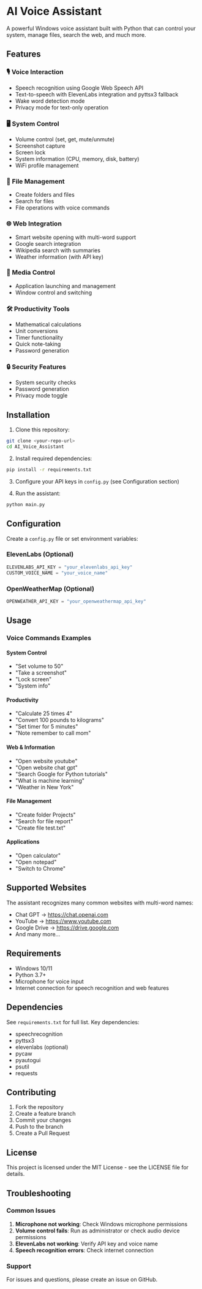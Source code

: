 # AI Voice Assistant

A powerful Windows voice assistant built with Python that can control your system, manage files, search the web, and much more.

## Features

### 🎙️ Voice Interaction
- Speech recognition using Google Web Speech API
- Text-to-speech with ElevenLabs integration and pyttsx3 fallback
- Wake word detection mode
- Privacy mode for text-only operation

### 🖥️ System Control
- Volume control (set, get, mute/unmute)
- Screenshot capture
- Screen lock
- System information (CPU, memory, disk, battery)
- WiFi profile management

### 📁 File Management
- Create folders and files
- Search for files
- File operations with voice commands

### 🌐 Web Integration
- Smart website opening with multi-word support
- Google search integration
- Wikipedia search with summaries
- Weather information (with API key)

### 🎵 Media Control
- Application launching and management
- Window control and switching

### 🛠️ Productivity Tools
- Mathematical calculations
- Unit conversions
- Timer functionality
- Quick note-taking
- Password generation

### 🔒 Security Features
- System security checks
- Password generation
- Privacy mode toggle

## Installation

1. Clone this repository:
```bash
git clone <your-repo-url>
cd AI_Voice_Assistant
```

2. Install required dependencies:
```bash
pip install -r requirements.txt
```

3. Configure your API keys in `config.py` (see Configuration section)

4. Run the assistant:
```bash
python main.py
```

## Configuration

Create a `config.py` file or set environment variables:

### ElevenLabs (Optional)
```python
ELEVENLABS_API_KEY = "your_elevenlabs_api_key"
CUSTOM_VOICE_NAME = "your_voice_name"
```

### OpenWeatherMap (Optional)
```python
OPENWEATHER_API_KEY = "your_openweathermap_api_key"
```


## Usage

### Voice Commands Examples

#### System Control
- "Set volume to 50"
- "Take a screenshot"
- "Lock screen"
- "System info"

#### Productivity
- "Calculate 25 times 4"
- "Convert 100 pounds to kilograms"
- "Set timer for 5 minutes"
- "Note remember to call mom"

#### Web & Information
- "Open website youtube"
- "Open website chat gpt"
- "Search Google for Python tutorials"
- "What is machine learning"
- "Weather in New York"

#### File Management
- "Create folder Projects"
- "Search for file report"
- "Create file test.txt"

#### Applications
- "Open calculator"
- "Open notepad"
- "Switch to Chrome"

## Supported Websites

The assistant recognizes many common websites with multi-word names:
- Chat GPT → https://chat.openai.com
- YouTube → https://www.youtube.com
- Google Drive → https://drive.google.com
- And many more...

## Requirements

- Windows 10/11
- Python 3.7+
- Microphone for voice input
- Internet connection for speech recognition and web features

## Dependencies

See `requirements.txt` for full list. Key dependencies:
- speechrecognition
- pyttsx3
- elevenlabs (optional)
- pycaw
- pyautogui
- psutil
- requests

## Contributing

1. Fork the repository
2. Create a feature branch
3. Commit your changes
4. Push to the branch
5. Create a Pull Request

## License

This project is licensed under the MIT License - see the LICENSE file for details.

## Troubleshooting

### Common Issues

1. **Microphone not working**: Check Windows microphone permissions
2. **Volume control fails**: Run as administrator or check audio device permissions
3. **ElevenLabs not working**: Verify API key and voice name
4. **Speech recognition errors**: Check internet connection

### Support

For issues and questions, please create an issue on GitHub.
